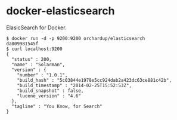 docker-elasticsearch
====================

ElasicSearch for Docker.

    $ docker run -d -p 9200:9200 orchardup/elasticsearch
    da809981545f
    $ curl localhost:9200
    {
      "status" : 200,
      "name" : "Solarman",
      "version" : {
        "number" : "1.0.1",
        "build_hash" : "5c03844e1978e5cc924dab2a423dc63ce881c42b",
        "build_timestamp" : "2014-02-25T15:52:53Z",
        "build_snapshot" : false,
        "lucene_version" : "4.6"
      },
      "tagline" : "You Know, for Search"
    }

